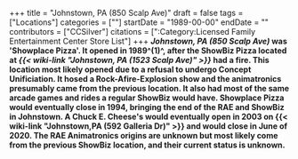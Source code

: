 +++
title = "Johnstown, PA (850 Scalp Ave)"
draft = false
tags = ["Locations"]
categories = [""]
startDate = "1989-00-00"
endDate = ""
contributors = ["CCSilver"]
citations = [":Category:Licensed Family Entertainment Center Store List"]
+++
***Johnstown, PA (850 Scalp Ave)* was **'Showplace Pizza**'. It opened in 1989^(1)^, after the ShowBiz Pizza located at ***{{< wiki-link "Johnstown, PA (1523 Scalp Ave)" >}}* had a fire. This location most likely opened due to a refusal to undergo Concept Unificiation. It hosed a Rock-Afire-Explosion show and the animatronics presumably came from the previous location. It also had most of the same arcade games and rides a regular ShowBiz would have. Showplace Pizza would eventually close in 1994, bringing the end of the RAE and ShowBiz in Johnstown. A Chuck E. Cheese's would eventually open in 2003 on {{< wiki-link "Johnstown,PA (592 Galleria Dr)" >}} and would close in June of 2020.
The RAE Animatronics origins are unknown but most likely come from the previous ShowBiz location, and their current status is unknown.****
